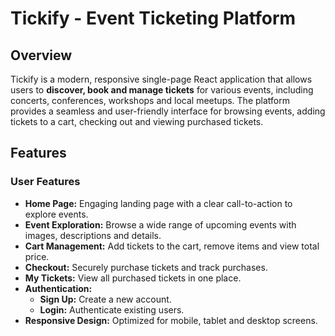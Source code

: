 # Tickify - Event Ticketing Platform

## Overview
Tickify is a modern, responsive single-page React application that allows users to **discover, book and manage tickets** for various events, including concerts, conferences, workshops and local meetups. The platform provides a seamless and user-friendly interface for browsing events, adding tickets to a cart, checking out and viewing purchased tickets.

## Features

### User Features
- **Home Page:** Engaging landing page with a clear call-to-action to explore events.
- **Event Exploration:** Browse a wide range of upcoming events with images, descriptions and details.
- **Cart Management:** Add tickets to the cart, remove items and view total price.
- **Checkout:** Securely purchase tickets and track purchases.
- **My Tickets:** View all purchased tickets in one place.
- **Authentication:**
  - **Sign Up:** Create a new account.
  - **Login:** Authenticate existing users.
- **Responsive Design:** Optimized for mobile, tablet and desktop screens.




